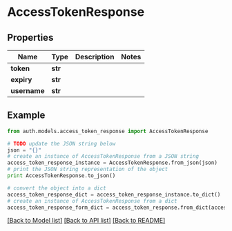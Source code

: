 # AccessTokenResponse


## Properties
Name | Type | Description | Notes
------------ | ------------- | ------------- | -------------
**token** | **str** |  | 
**expiry** | **str** |  | 
**username** | **str** |  | 

## Example

```python
from auth.models.access_token_response import AccessTokenResponse

# TODO update the JSON string below
json = "{}"
# create an instance of AccessTokenResponse from a JSON string
access_token_response_instance = AccessTokenResponse.from_json(json)
# print the JSON string representation of the object
print AccessTokenResponse.to_json()

# convert the object into a dict
access_token_response_dict = access_token_response_instance.to_dict()
# create an instance of AccessTokenResponse from a dict
access_token_response_form_dict = access_token_response.from_dict(access_token_response_dict)
```
[[Back to Model list]](../README.md#documentation-for-models) [[Back to API list]](../README.md#documentation-for-api-endpoints) [[Back to README]](../README.md)


